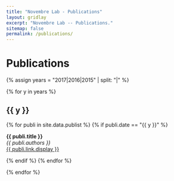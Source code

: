 ```yaml
---
title: "Novembre Lab - Publications"
layout: gridlay
excerpt: "Novembre Lab -- Publications."
sitemap: false
permalink: /publications/
---
```

<!-- TODO : make the segmentation by date a little bit easier to read -->

# Publications

{% assign years = "2017|2016|2015" | split: "|" %}

{% for y in years  %}

## {{ y }}

{% for publi in site.data.publist %}
 {% if publi.date == "{{ y }}" %}

  <b>{{ publi.title }}</b> <br/>
  <em>{{ publi.authors }} </em> <br/> <a href="{{ publi.link.url }}">{{ publi.link.display }}</a>

 {% endif %}
{% endfor %}

{% endfor %}
